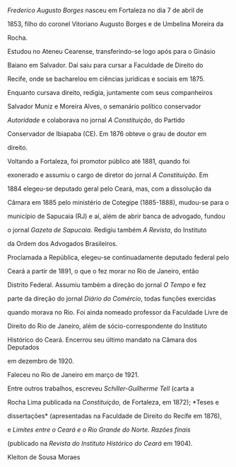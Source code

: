 

*Frederico Augusto Borges* nasceu em Fortaleza no dia 7 de abril de

1853, filho do coronel Vitoriano Augusto Borges e de Umbelina Moreira da

Rocha.



Estudou no Ateneu Cearense, transferindo-se logo após para o Ginásio

Baiano em Salvador. Daí saiu para cursar a Faculdade de Direito do

Recife, onde se bacharelou em ciências jurídicas e sociais em 1875.

Enquanto cursava direito, redigia, juntamente com seus companheiros

Salvador Muniz e Moreira Alves, o semanário político conservador

*Autoridade* e colaborava no jornal *A Constituição*, do Partido

Conservador de Ibiapaba (CE). Em 1876 obteve o grau de doutor em

direito.



Voltando a Fortaleza, foi promotor público até 1881, quando foi

exonerado e assumiu o cargo de diretor do jornal *A Constituição*. Em

1884 elegeu-se deputado geral pelo Ceará, mas, com a dissolução da

Câmara em 1885 pelo ministério de Cotegipe (1885-1888), mudou-se para o

município de Sapucaia (RJ) e aí, além de abrir banca de advogado, fundou

o jornal *Gazeta de Sapucaia*. Redigiu também *A Revista*, do Instituto

da Ordem dos Advogados Brasileiros.



Proclamada a República, elegeu-se continuadamente deputado federal pelo

Ceará a partir de 1891, o que o fez morar no Rio de Janeiro, então

Distrito Federal. Assumiu também a direção do jornal *O Tempo* e fez

parte da direção do jornal *Diário do Comércio*, todas funções exercidas

quando morava no Rio. Foi ainda nomeado professor da Faculdade Livre de

Direito do Rio de Janeiro, além de sócio-correspondente do Instituto

Histórico do Ceará. Encerrou seu último mandato na Câmara dos Deputados

em dezembro de 1920.



Faleceu no Rio de Janeiro em março de 1921.



Entre outros trabalhos, escreveu *Schiller-Guilherme Tell* (carta a

Rocha Lima publicada na *Constituição,* de Fortaleza, em 1872); *Teses e

dissertações* (apresentadas na Faculdade de Direito do Recife em 1876),

e *Limites entre o Ceará e o Rio Grande do Norte. Razões finais*

(publicado na *Revista do Instituto Histórico do Ceará* em 1904).



Kleiton de Sousa Moraes



